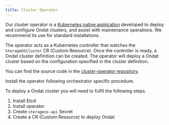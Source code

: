 ```yaml
---
title: Cluster Operator
---
```


Our cluster operator is a [Kubernetes native
application](https://kubernetes.io/docs/concepts/extend-kubernetes/extend-cluster/)
developed to deploy and configure Ondat clusters, and assist with
maintenance operations. We recommend its use for standard installations. 

The operator acts as a Kubernetes controller that watches the `StorageOSCluster`
CR (Custom Resource). Once the controller is ready, a Ondat cluster definition can be
created. The operator will deploy a Ondat cluster based on the
configuration specified in the cluster definition.

You can find the source code in the [cluster-operator
repository](https://github.com/storageos/cluster-operator).

Install the operator following orchestrator specific procedure.

To deploy a Ondat cluster you will need to fulfil the following steps.

1. Install Etcd
1. Install operator
1. Create `storageos-api` Secret
1. Create a CR (Custom Resource) to deploy Ondat
